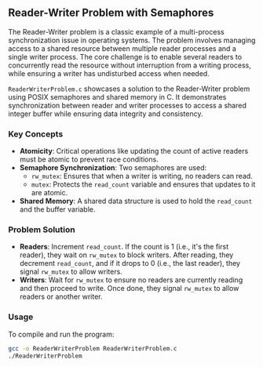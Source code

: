 
## Reader-Writer Problem with Semaphores

The Reader-Writer problem is a classic example of a multi-process synchronization issue in operating systems. The problem involves managing access to a shared resource between multiple reader processes and a single writer process. The core challenge is to enable several readers to concurrently read the resource without interruption from a writing process, while ensuring a writer has undisturbed access when needed.

`ReaderWriterProblem.c` showcases a solution to the Reader-Writer problem using POSIX semaphores and shared memory in C. It demonstrates synchronization between reader and writer processes to access a shared integer buffer while ensuring data integrity and consistency.

### Key Concepts
- **Atomicity**: Critical operations like updating the count of active readers must be atomic to prevent race conditions.
- **Semaphore Synchronization**: Two semaphores are used:
  - `rw_mutex`: Ensures that when a writer is writing, no readers can read.
  - `mutex`: Protects the `read_count` variable and ensures that updates to it are atomic.
- **Shared Memory**: A shared data structure is used to hold the `read_count` and the buffer variable.

### Problem Solution
- **Readers**: Increment `read_count`. If the count is 1 (i.e., it's the first reader), they wait on `rw_mutex` to block writers. After reading, they decrement `read_count`, and if it drops to 0 (i.e., the last reader), they signal `rw_mutex` to allow writers.
- **Writers**: Wait for `rw_mutex` to ensure no readers are currently reading and then proceed to write. Once done, they signal `rw_mutex` to allow readers or another writer.

### Usage
To compile and run the program:

```bash
gcc -o ReaderWriterProblem ReaderWriterProblem.c
./ReaderWriterProblem
```